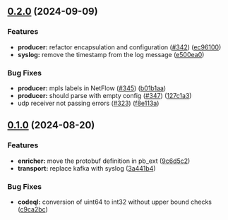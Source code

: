 ## [0.2.0](https://github.com/tgragnato/goflow/compare/v0.1.0...v0.2.0) (2024-09-09)


### Features

* **producer:** refactor encapsulation and configuration ([#342](https://github.com/tgragnato/goflow/issues/342)) ([ec96100](https://github.com/tgragnato/goflow/commit/ec961004f02c405ffd644103de4b3aa50d11c3fb))
* **syslog:** remove the timestamp from the log message ([e500ea0](https://github.com/tgragnato/goflow/commit/e500ea0e1c4a73b88f4a37427ba1097a5e0d5176))


### Bug Fixes

* **producer:** mpls labels in NetFlow ([#345](https://github.com/tgragnato/goflow/issues/345)) ([b01b1aa](https://github.com/tgragnato/goflow/commit/b01b1aacd2e450f9db47c8086c22253e5cfc9bc1))
* **producer:** should parse with empty config ([#347](https://github.com/tgragnato/goflow/issues/347)) ([127c1a3](https://github.com/tgragnato/goflow/commit/127c1a3272125fa41c22af7e93ac14700711793d))
* udp receiver not passing errors ([#323](https://github.com/tgragnato/goflow/issues/323)) ([f8e113a](https://github.com/tgragnato/goflow/commit/f8e113a38469c40c0d1824e534ea06eee193d59e))

## [0.1.0](https://github.com/tgragnato/goflow/compare/v0.0.1...v0.1.0) (2024-08-20)


### Features

* **enricher:** move the protobuf definition in pb_ext ([9c6d5c2](https://github.com/tgragnato/goflow/commit/9c6d5c2907d58316d883b6cfed89ae2ebfdbb40f))
* **transport:** replace kafka with syslog ([3a441b4](https://github.com/tgragnato/goflow/commit/3a441b4db4fb09f0893193dded4d1290515bc88a))


### Bug Fixes

* **codeql:** conversion of uint64 to int32 without upper bound checks ([c9ca2bc](https://github.com/tgragnato/goflow/commit/c9ca2bc5eabfe396c475e1f7a49c8c32c5cdee40))

